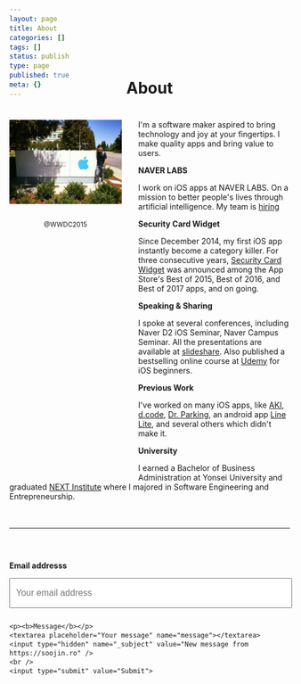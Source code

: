 ```yaml
---
layout: page
title: About
categories: []
tags: []
status: publish
type: page
published: true
meta: {}
---
```


<h1 style="text-align: center; margin-bottom: 40px; margin-top: -50px">About</h1>

<div id="leftCol">
  <img src="/assets/SoojinRo3.JPG" width="450" style="margin-bottom: 10px" />
  <br />
  <p style="text-align: center;"><small style="">@WWDC2015</small></p>
</div>

<div id="rightCol">
  <p>I'm a software maker aspired to bring technology and joy at your fingertips. I make quality apps and bring value to users.</p>

  <p><b>NAVER LABS</b></p>

  <p>I work on iOS apps at NAVER LABS. On a mission to better people's lives through artificial intelligence. My team is <a href="http://recruit.naverlabs.com/labs/recruitMain?recruitId=20001178" target="_blank">hiring</a></p>

  <!-- <p><b>Privacy research</b></p>

  <p>I've published various privacy related essays on the iOS permission system. As a result my posts reached #1 on HackerNews and got covered by major media outlets - <a href="/privacy">Read more about my privacy publications</a>.</p> -->

  <p><b>Security Card Widget</b></p>

  <p>Since December 2014, my first iOS app instantly become a category killer. For three consecutive years, <a href="https://itunes.apple.com/us/app/security-cards-widget/id949362849" target="_blank">Security Card Widget</a> was announced among the App Store's Best of 2015, Best of 2016, and Best of 2017 apps, and on going.</p>

  <p><b>Speaking & Sharing</b></p>

  <p>I spoke at several conferences, including Naver D2 iOS Seminar, Naver Campus Seminar. All the presentations are available at <a href="https://www.slideshare.net/soojinro9" target="_blank">slideshare</a>. Also published a bestselling online course at <a href="https://www.udemy.com/swift4-ios11-ai-app">Udemy</a> for iOS beginners.</p>

  <p><b>Previous Work</b></p>

  <p>I've worked on many iOS apps, like <a href="https://itunes.apple.com/us/app/aki-보호자앱/id1301270077?ls=1">AKI</a>, <a href="https://itunes.apple.com/kr/app/디코드-유럽-패션-거리-쇼핑/id1076296181">d.code</a>, <a href="https://itunes.apple.com/kr/app/닥터파킹/id1080576866" target="_blank">Dr. Parking</a>, an android app <a href="https://play.google.com/store/apps/details?id=com.linecorp.linelite" target="_blank">Line Lite</a>, and several others which didn't make it.</p>

  <p><b>University</b></p>

  <p>I earned a Bachelor of Business Administration at Yonsei University and graduated <a href="http://nhnnext.org" target="_blank">NEXT Institute</a> where I majored in Software Engineering and Entrepreneurship.</p>
</div>


<div style="width: 100%; float: left; margin-top: 20px">
  <hr />

  <form id="contactform" method="POST" action="https://formspree.io/contact@soojin.ro">
    <p><b>Email addresss</b></p>
    <input type="email" name="_replyto" placeholder="Your email address">

    <p><b>Message</b></p>
    <textarea placeholder="Your message" name="message"></textarea>
    <input type="hidden" name="_subject" value="New message from https://soojin.ro" />
    <br />
    <input type="submit" value="Submit">
  </form>
</div>

<style type="text/css">
  #contactform {
    padding-top: 30px;
  }

  #contactform input[type="email"] {
    width: calc(100% - 20px);
    height: 30px;
    font-size: 16px;
    padding: 10px;
    margin-bottom: 10px;
  }
  #contactform textarea {
    width: calc(100% - 30px);
    height: 100px;
    font-size: 16px;
    border: 1px solid #ccc;
    background-color: #fafafa;
    padding: 15px;
    resize: vertical;
  }
  #contactform input[type="submit"] {
    display: inline-block;
    width: 127px;
    height: 42px;
    background-color: #272727;
    color: white;
    font-weight: 600;
    font-style: normal;
    font-size: 14px;
    border: none;
    margin-top: 10px;
    cursor: pointer;
  }
  #leftCol {
    margin-bottom: 40px;
    margin-right: 30px;
    width: 100%;
    text-align: center;
    height: 600px;
  }
  @media screen and (min-width: 800px) {
    #leftCol {
        width: 40%; 
        float: left;
      }
    }
  }
  @media screen and (min-width: 800px) {
    #rightCol {
      width: 55%; 
      float: right;
    }
  }
  }
</style>
